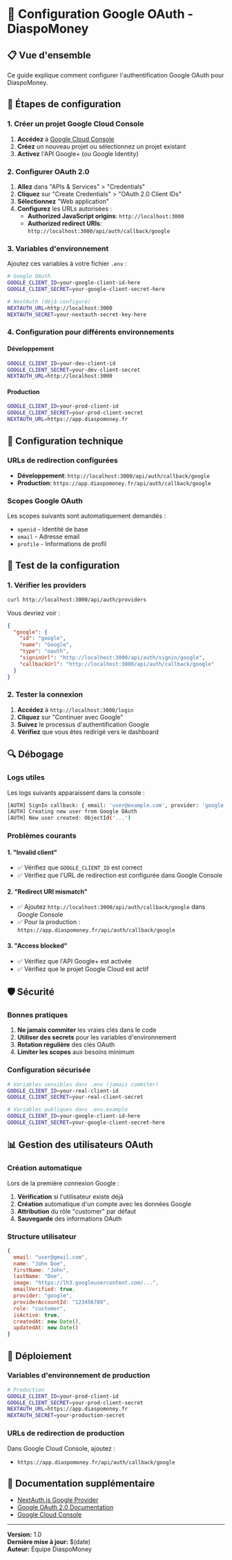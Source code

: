# 🔐 Configuration Google OAuth - DiaspoMoney

## 📋 **Vue d'ensemble**

Ce guide explique comment configurer l'authentification Google OAuth pour DiaspoMoney.

## 🚀 **Étapes de configuration**

### **1. Créer un projet Google Cloud Console**

1. **Accédez** à [Google Cloud Console](https://console.cloud.google.com/)
2. **Créez** un nouveau projet ou sélectionnez un projet existant
3. **Activez** l'API Google+ (ou Google Identity)

### **2. Configurer OAuth 2.0**

1. **Allez** dans "APIs & Services" > "Credentials"
2. **Cliquez** sur "Create Credentials" > "OAuth 2.0 Client IDs"
3. **Sélectionnez** "Web application"
4. **Configurez** les URLs autorisées :
   - **Authorized JavaScript origins**: `http://localhost:3000`
   - **Authorized redirect URIs**: `http://localhost:3000/api/auth/callback/google`

### **3. Variables d'environnement**

Ajoutez ces variables à votre fichier `.env` :

```bash
# Google OAuth
GOOGLE_CLIENT_ID=your-google-client-id-here
GOOGLE_CLIENT_SECRET=your-google-client-secret-here

# NextAuth (déjà configuré)
NEXTAUTH_URL=http://localhost:3000
NEXTAUTH_SECRET=your-nextauth-secret-key-here
```

### **4. Configuration pour différents environnements**

#### **Développement**

```bash
GOOGLE_CLIENT_ID=your-dev-client-id
GOOGLE_CLIENT_SECRET=your-dev-client-secret
NEXTAUTH_URL=http://localhost:3000
```

#### **Production**

```bash
GOOGLE_CLIENT_ID=your-prod-client-id
GOOGLE_CLIENT_SECRET=your-prod-client-secret
NEXTAUTH_URL=https://app.diaspomoney.fr
```

## 🔧 **Configuration technique**

### **URLs de redirection configurées**

- **Développement**: `http://localhost:3000/api/auth/callback/google`
- **Production**: `https://app.diaspomoney.fr/api/auth/callback/google`

### **Scopes Google OAuth**

Les scopes suivants sont automatiquement demandés :

- `openid` - Identité de base
- `email` - Adresse email
- `profile` - Informations de profil

## 🧪 **Test de la configuration**

### **1. Vérifier les providers**

```bash
curl http://localhost:3000/api/auth/providers
```

Vous devriez voir :

```json
{
  "google": {
    "id": "google",
    "name": "Google",
    "type": "oauth",
    "signinUrl": "http://localhost:3000/api/auth/signin/google",
    "callbackUrl": "http://localhost:3000/api/auth/callback/google"
  }
}
```

### **2. Tester la connexion**

1. **Accédez** à `http://localhost:3000/login`
2. **Cliquez** sur "Continuer avec Google"
3. **Suivez** le processus d'authentification Google
4. **Vérifiez** que vous êtes redirigé vers le dashboard

## 🔍 **Débogage**

### **Logs utiles**

Les logs suivants apparaissent dans la console :

```bash
[AUTH] SignIn callback: { email: 'user@example.com', provider: 'google' }
[AUTH] Creating new user from Google OAuth
[AUTH] New user created: ObjectId('...')
```

### **Problèmes courants**

#### **1. "Invalid client"**

- ✅ Vérifiez que `GOOGLE_CLIENT_ID` est correct
- ✅ Vérifiez que l'URL de redirection est configurée dans Google Console

#### **2. "Redirect URI mismatch"**

- ✅ Ajoutez `http://localhost:3000/api/auth/callback/google` dans Google Console
- ✅ Pour la production : `https://app.diaspomoney.fr/api/auth/callback/google`

#### **3. "Access blocked"**

- ✅ Vérifiez que l'API Google+ est activée
- ✅ Vérifiez que le projet Google Cloud est actif

## 🛡️ **Sécurité**

### **Bonnes pratiques**

1. **Ne jamais commiter** les vraies clés dans le code
2. **Utiliser des secrets** pour les variables d'environnement
3. **Rotation régulière** des clés OAuth
4. **Limiter les scopes** aux besoins minimum

### **Configuration sécurisée**

```bash
# Variables sensibles dans .env (jamais commiter)
GOOGLE_CLIENT_ID=your-real-client-id
GOOGLE_CLIENT_SECRET=your-real-client-secret

# Variables publiques dans .env.example
GOOGLE_CLIENT_ID=your-google-client-id-here
GOOGLE_CLIENT_SECRET=your-google-client-secret-here
```

## 📊 **Gestion des utilisateurs OAuth**

### **Création automatique**

Lors de la première connexion Google :

1. **Vérification** si l'utilisateur existe déjà
2. **Création** automatique d'un compte avec les données Google
3. **Attribution** du rôle "customer" par défaut
4. **Sauvegarde** des informations OAuth

### **Structure utilisateur**

```javascript
{
  email: "user@gmail.com",
  name: "John Doe",
  firstName: "John",
  lastName: "Doe",
  image: "https://lh3.googleusercontent.com/...",
  emailVerified: true,
  provider: "google",
  providerAccountId: "123456789",
  role: "customer",
  isActive: true,
  createdAt: new Date(),
  updatedAt: new Date()
}
```

## 🚀 **Déploiement**

### **Variables d'environnement de production**

```bash
# Production
GOOGLE_CLIENT_ID=your-prod-client-id
GOOGLE_CLIENT_SECRET=your-prod-client-secret
NEXTAUTH_URL=https://app.diaspomoney.fr
NEXTAUTH_SECRET=your-production-secret
```

### **URLs de redirection de production**

Dans Google Cloud Console, ajoutez :

- `https://app.diaspomoney.fr/api/auth/callback/google`

## 📝 **Documentation supplémentaire**

- [NextAuth.js Google Provider](https://next-auth.js.org/providers/google)
- [Google OAuth 2.0 Documentation](https://developers.google.com/identity/protocols/oauth2)
- [Google Cloud Console](https://console.cloud.google.com/)

---

**Version:** 1.0  
**Dernière mise à jour:** $(date)  
**Auteur:** Équipe DiaspoMoney
